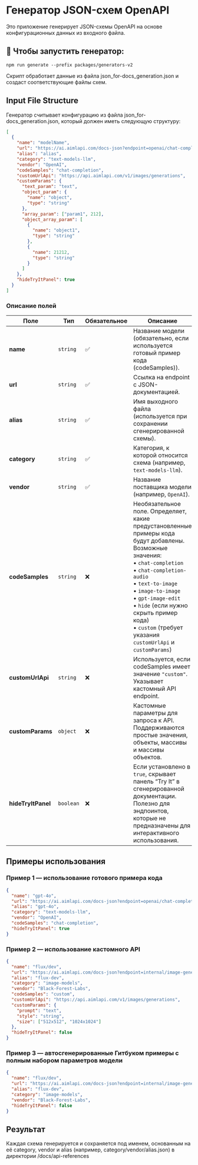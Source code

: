 # Генератор JSON-схем OpenAPI

Это приложение генерирует JSON-схемы OpenAPI на основе конфигурационных данных из входного файла.

## 🚀 Чтобы запустить генератор:

```
npm run generate --prefix packages/generators-v2
```

Скрипт обработает данные из файла json_for-docs_generation.json и создаст соответствующие файлы схем.

## Input File Structure

Генератор считывает конфигурацию из файла json_for-docs_generation.json, который должен иметь следующую структуру:

```json
[
  {
    "name": "modelName",
    "url": "https://ai.aimlapi.com/docs-json?endpoint=openai/chat-completions&model=o1-pro&source=openai",
    "alias": "alias",
    "category": "text-models-llm",
    "vendor": "OpenAI",
    "codeSamples": "chat-completion",
    "customUrlApi": "https://api.aimlapi.com/v1/images/generations",
    "customParams": {
      "text_param": "text",
      "object_param": {
        "name": "object",
        "type": "string"
      },
      "array_param": ["param1", 212],
      "object_array_param": [
        {
          "name": "object1",
          "type": "string"
        },
        {
          "name": 21212,
          "type": "string"
        }
      ]
    },
    "hideTryItPanel": true
  }
]
```

### Описание полей

| Поле              | Тип      | Обязательное | Описание                                                                                                                                                                                                                                                   |
| ------------------ | --------- | -------- | ------------------------------------------------------------------------------------------------------------------------------------------------------------------------------------------------------------------------------------------------------------- |
| **name**           | `string`  | ✅       | Название модели (обязательно, если используется готовый пример кода (codeSamples)).                                                                                                                                                                                                      |
| **url**            | `string`  | ✅       | Ссылка на endpoint с JSON-документацией.                                                                                                                                                                                                                       |
| **alias**          | `string`  | ✅       | Имя выходного файла (используется при сохранении сгенерированной схемы).                                                                                                                                                                                                   |
| **category**       | `string`  | ✅       | Категория, к которой относится схема (например, `text-models-llm`).                                                                                                                                                                                      |
| **vendor**         | `string`  | ✅       | Название поставщика модели (например, `OpenAI`).                                                                                                                                                                                                                            |
| **codeSamples**    | `string`  | ❌       | Необязательное поле. Определяет, какие предустановленные примеры кода будут добавлены. Возможные значения: <br>• `chat-completion` <br>• `chat-completion-audio` <br>• `text-to-image` <br>• `image-to-image` <br>• `gpt-image-edit` <br>• `hide` (если нужно скрыть пример кода) <br>• `custom` (требует указания `customUrlApi` и `customParams`) |
| **customUrlApi**   | `string`  | ❌       | Используется, если codeSamples имеет значение `"custom"`. Указывает кастомный API endpoint.                                                                                                                                                                                |
| **customParams**   | `object`  | ❌       | Кастомные параметры для запроса к API. Поддерживаются простые значения, объекты, массивы и массивы объектов.                                                                                                                                                              |
| **hideTryItPanel** | `boolean` | ❌       | Если установлено в `true`, скрывает панель “Try It” в сгенерированной документации. Полезно для эндпоинтов, которые не предназначены для интерактивного использования.                                                                                                                           |
## Примеры использования
### Пример 1 — использование готового примера кода
```json
{
  "name": "gpt-4o",
  "url": "https://ai.aimlapi.com/docs-json?endpoint=openai/chat-completions&model=gpt-4o&source=openai",
  "alias": "gpt-4o",
  "category": "text-models-llm",
  "vendor": "OpenAI",
  "codeSamples": "chat-completion",
  "hideTryItPanel": true
}
```
### Пример 2 — использование кастомного API
```json
{
  "name": "flux/dev",
  "url": "https://ai.aimlapi.com/docs-json?endpoint=internal/image-generations&model=flux/dev&source=falai",
  "alias": "flux-dev",
  "category": "image-models",
  "vendor": "Black-Forest-Labs",
  "codeSamples": "custom",
  "customUrlApi": "https://api.aimlapi.com/v1/images/generations",
  "customParams": {
    "prompt": "text",
    "style": "string",
    "size": ["512x512", "1024x1024"]
  },
  "hideTryItPanel": false
}
```
### Пример 3 — автосгенерированные Гитбуком примеры с полным набором параметров модели
```json
{
  "name": "flux/dev",
  "url": "https://ai.aimlapi.com/docs-json?endpoint=internal/image-generations&model=flux/dev&source=falai",
  "alias": "flux-dev",
  "category": "image-models",
  "vendor": "Black-Forest-Labs",
  "hideTryItPanel": false
}
```
## Результат

Каждая схема генерируется и сохраняется под именем, основанным на её category, vendor и alias
(например, category/vendor/alias.json) в директории /docs/api-references